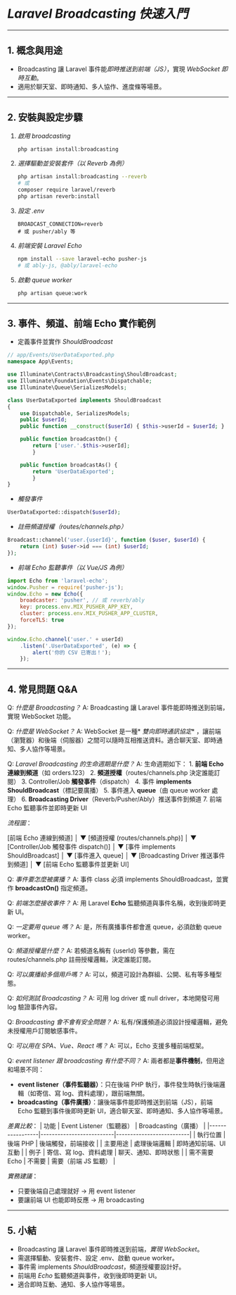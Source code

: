 # *Laravel Broadcasting 快速入門*

---

## 1. **概念與用途**

- Broadcasting 讓 Laravel 事件能*即時推送到前端（JS）*，實現 *WebSocket 即時互動*。
- 適用於聊天室、即時通知、多人協作、進度條等場景。

---

## 2. **安裝與設定步驟**

1. *啟用 broadcasting*
   ```bash
   php artisan install:broadcasting
   ```
2. *選擇驅動並安裝套件（以 Reverb 為例）*
   ```bash
   php artisan install:broadcasting --reverb
   # 或
   composer require laravel/reverb
   php artisan reverb:install
   ```
3. *設定 .env*
   ```env
   BROADCAST_CONNECTION=reverb
   # 或 pusher/ably 等
   ```
4. *前端安裝 Laravel Echo*
   ```bash
   npm install --save laravel-echo pusher-js
   # 或 ably-js, @ably/laravel-echo
   ```
5. *啟動 queue worker*
   ```bash
   php artisan queue:work
   ```

---

## 3. **事件、頻道、前端 Echo 實作範例**

- 定義事件並實作 *ShouldBroadcast*

```php
// app/Events/UserDataExported.php
namespace App\Events;

use Illuminate\Contracts\Broadcasting\ShouldBroadcast;
use Illuminate\Foundation\Events\Dispatchable;
use Illuminate\Queue\SerializesModels;

class UserDataExported implements ShouldBroadcast
{
    use Dispatchable, SerializesModels;
    public $userId;
    public function __construct($userId) { $this->userId = $userId; }

    public function broadcastOn() { 
        return ['user.'.$this->userId]; 
        }

    public function broadcastAs() { 
        return 'UserDataExported'; 
        }
}
```

- *觸發事件*
```php
UserDataExported::dispatch($userId);
```

- *註冊頻道授權（routes/channels.php）*
```php
Broadcast::channel('user.{userId}', function ($user, $userId) {
    return (int) $user->id === (int) $userId;
});
```

- *前端 Echo 監聽事件（以 Vue/JS 為例）*
```js
import Echo from 'laravel-echo';
window.Pusher = require('pusher-js');
window.Echo = new Echo({
    broadcaster: 'pusher', // 或 reverb/ably
    key: process.env.MIX_PUSHER_APP_KEY,
    cluster: process.env.MIX_PUSHER_APP_CLUSTER,
    forceTLS: true
});

window.Echo.channel('user.' + userId)
    .listen('.UserDataExported', (e) => {
        alert('你的 CSV 已寄出！');
    });
```

---

## 4. **常見問題 Q&A**

Q: *什麼是 Broadcasting？*
A: Broadcasting 讓 Laravel 事件能即時推送到前端，實現 WebSocket 功能。

Q: *什麼是 WebSocket？*
A: WebSocket 是一種* *雙向即時通訊協定** ，讓前端（瀏覽器）和後端（伺服器）之間可以隨時互相推送資料。適合聊天室、即時通知、多人協作等場景。

Q: *Laravel Broadcasting 的生命週期是什麼？*
A: 生命週期如下：
    1. **前端 Echo 連線到頻道**（如 orders.123）
    2. **頻道授權**（routes/channels.php 決定誰能訂閱）
    3. Controller/Job **觸發事件**（dispatch）
    4. 事件 **implements ShouldBroadcast**（標記要廣播）
    5. 事件進入 **queue**（由 queue worker 處理）
    6. **Broadcasting Driver**（Reverb/Pusher/Ably）推送事件到頻道
    7. 前端 Echo 監聽事件並即時更新 UI

*流程圖*：

[前端 Echo 連線到頻道]
        │
        ▼
[頻道授權 (routes/channels.php)]
        │
        ▼
[Controller/Job 觸發事件 dispatch()]
        │
        ▼
[事件 implements ShouldBroadcast]
        │
        ▼
[事件進入 queue]
        │
        ▼
[Broadcasting Driver 推送事件到頻道]
        │
        ▼
[前端 Echo 監聽事件並更新 UI]

Q: *事件要怎麼被廣播？*
A: 事件 class 必須 implements ShouldBroadcast，並實作 **broadcastOn()** 指定頻道。

Q: *前端怎麼接收事件？*
A: 用 Laravel **Echo** 監聽頻道與事件名稱，收到後即時更新 UI。

Q: *一定要用 queue 嗎？*
A: 是，所有廣播事件都會進 queue，必須啟動 queue worker。

Q: *頻道授權是什麼？*
A: 若頻道名稱有 {userId} 等參數，需在 routes/channels.php 註冊授權邏輯，決定誰能訂閱。

Q: *可以廣播給多個用戶嗎？*
A: 可以，頻道可設計為群組、公開、私有等多種型態。

Q: *如何測試 Broadcasting？*
A: 可用 log driver 或 null driver，本地開發可用 log 驗證事件內容。

Q: *Broadcasting 會不會有安全問題？*
A: 私有/保護頻道必須設計授權邏輯，避免未授權用戶訂閱敏感事件。

Q: *可以用在 SPA、Vue、React 嗎？*
A: 可以，Echo 支援多種前端框架。

Q: *event listener 跟 broadcasting 有什麼不同？*
A: 兩者都是**事件機制**，但用途和場景不同：
- **event listener（事件監聽器）**：只在後端 PHP 執行，事件發生時執行後端邏輯（如寄信、寫 log、資料處理），跟前端無關。
- **broadcasting（事件廣播）**：讓後端事件能即時推送到前端（JS），前端 Echo 監聽到事件後即時更新 UI，適合聊天室、即時通知、多人協作等場景。

*差異比較*：
| 功能            | Event Listener（監聽器） | Broadcasting（廣播）      |
|-----------------|--------------------------|--------------------------|
| 執行位置        | 後端 PHP                 | 後端觸發，前端接收       |
| 主要用途        | 處理後端邏輯             | 即時通知前端、UI互動     |
| 例子            | 寄信、寫 log、資料處理   | 聊天、通知、即時狀態     |
| 需不需要 Echo   | 不需要                   | 需要（前端 JS 監聽）     |

*實務建議*：
- 只要後端自己處理就好 → 用 event listener
- 要讓前端 UI 也能即時反應 → 用 broadcasting

---

## 5. **小結**

- Broadcasting 讓 Laravel 事件即時推送到前端，*實現 WebSocket*。
- 需選擇驅動、安裝套件、設定 .env、啟動 queue worker。
- 事件需 implements *ShouldBroadcast*，頻道授權要設計好。
- 前端用 *Echo* 監聽頻道與事件，收到後即時更新 UI。
- 適合即時互動、通知、多人協作等場景。 